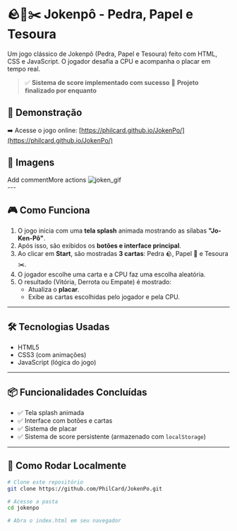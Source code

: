 # 🪨📄✂️ Jokenpô - Pedra, Papel e Tesoura

Um jogo clássico de Jokenpô (Pedra, Papel e Tesoura) feito com HTML, CSS e JavaScript. O jogador desafia a CPU e acompanha o placar em tempo real.

> ✅ **Sistema de score implementado com sucesso** 🏁 **Projeto finalizado por enquanto**

## 🚀 Demonstração

➡️ Acesse o jogo online: [https://philcard.github.io/JokenPo/](https://philcard.github.io/JokenPo/)

## 📸 Imagens
<div align="start">Add commentMore actions
  <img src="assets/img/jokenpo.gif" alt="joken_gif">
</div>
---

## 🎮 Como Funciona

1. O jogo inicia com uma **tela splash** animada mostrando as sílabas **"Jo-Ken-Pô"**.
2. Após isso, são exibidos os **botões e interface principal**.
3. Ao clicar em **Start**, são mostradas **3 cartas**: Pedra 🪨, Papel 📄 e Tesoura ✂️.
4. O jogador escolhe uma carta e a CPU faz uma escolha aleatória.
5. O resultado (Vitória, Derrota ou Empate) é mostrado:
   - Atualiza o **placar**.
   - Exibe as cartas escolhidas pelo jogador e pela CPU.

---

## 🛠️ Tecnologias Usadas

- HTML5
- CSS3 (com animações)
- JavaScript (lógica do jogo)

---

## 📦 Funcionalidades Concluídas

- ✅ Tela splash animada
- ✅ Interface com botões e cartas
- ✅ Sistema de placar
- ✅ Sistema de score persistente (armazenado com `localStorage`)

---

## 🧩 Como Rodar Localmente

```bash
# Clone este repositório
git clone https://github.com/PhilCard/JokenPo.git

# Acesse a pasta
cd jokenpo

# Abra o index.html em seu navegador
